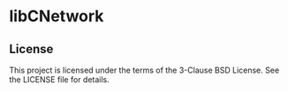 # libCNetwork

## License

This project is licensed under the terms of the 3-Clause BSD License. See the LICENSE file for details.

